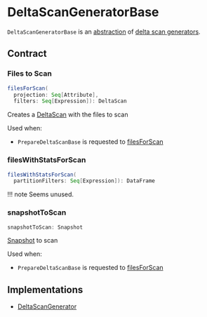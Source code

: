 # DeltaScanGeneratorBase

`DeltaScanGeneratorBase` is an [abstraction](#contract) of [delta scan generators](#implementations).

## Contract

### <span id="filesForScan"> Files to Scan

```scala
filesForScan(
  projection: Seq[Attribute],
  filters: Seq[Expression]): DeltaScan
```

Creates a [DeltaScan](data-skipping/DeltaScan.md) with the files to scan

Used when:

* `PrepareDeltaScanBase` is requested to [filesForScan](data-skipping/PrepareDeltaScanBase.md#filesForScan)

### <span id="filesWithStatsForScan"> filesWithStatsForScan

```scala
filesWithStatsForScan(
  partitionFilters: Seq[Expression]): DataFrame
```

!!! note
    Seems unused.

### <span id="snapshotToScan"> snapshotToScan

```scala
snapshotToScan: Snapshot
```

[Snapshot](Snapshot.md) to scan

Used when:

* `PrepareDeltaScanBase` is requested to [filesForScan](data-skipping/PrepareDeltaScanBase.md#filesForScan)

## Implementations

* [DeltaScanGenerator](DeltaScanGenerator.md)
